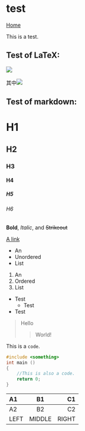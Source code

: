 # test

[Home](https://dovuque.github.io/)

This is a test.

## Test of LaTeX:

<html><img src="http://latex.codecogs.com/gif.latex?x^3+3px+2q=0\\x_1=\sqrt[3]{-q+\sqrt{q^2+p^3}}+\sqrt[3]{-q-\sqrt{q^2+p^3}}\\x_2=\omega\sqrt[3]{-q+\sqrt{q^2+p^3}}+\omega^2\sqrt[3]{-q-\sqrt{q^2+p^3}}\\x_3=\omega^2\sqrt[3]{-q+\sqrt{q^2+p^3}}+\omega\sqrt[3]{-q-\sqrt{q^2+p^3}}"><br><br>其中<img src="http://latex.codecogs.com/gif.latex?\omega=-\frac12+\frac{\sqrt3}2\text i,\omega^2=-\frac12-\frac{\sqrt3}2\text i,\text i=\sqrt{-1}"></html>

## Test of markdown:

# H1

## H2

### H3

#### H4

##### H5

###### H6

**Bold**, *Italic*, and ~~Strikeout~~

[A link](https://unthique.github.io/)

* An
* Unordered
* List

1. An
2. Ordered
3. List

* Test
  * Test
* Test

> Hello
>> World!

This is a `code`.

```cpp
#include <something>
int main ()
{
    //This is also a code.
    return 0;
}
```

|A1|B1|C1|
|:--|:--:|--:|
|A2|B2|C2|
|LEFT|MIDDLE|RIGHT|
